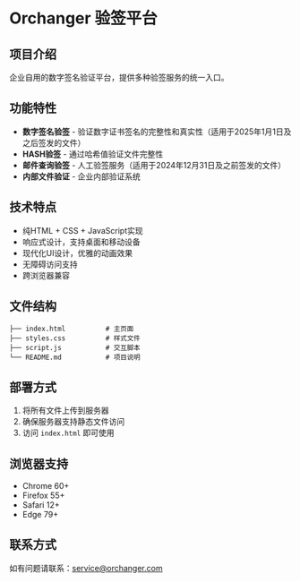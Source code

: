 # Orchanger 验签平台

## 项目介绍

企业自用的数字签名验证平台，提供多种验签服务的统一入口。

## 功能特性

- **数字签名验签** - 验证数字证书签名的完整性和真实性（适用于2025年1月1日及之后签发的文件）
- **HASH验签** - 通过哈希值验证文件完整性
- **邮件查询验签** - 人工验签服务（适用于2024年12月31日及之前签发的文件）
- **内部文件验证** - 企业内部验证系统

## 技术特点

- 纯HTML + CSS + JavaScript实现
- 响应式设计，支持桌面和移动设备
- 现代化UI设计，优雅的动画效果
- 无障碍访问支持
- 跨浏览器兼容

## 文件结构

```
├── index.html          # 主页面
├── styles.css          # 样式文件
├── script.js           # 交互脚本
└── README.md           # 项目说明
```

## 部署方式

1. 将所有文件上传到服务器
2. 确保服务器支持静态文件访问
3. 访问 `index.html` 即可使用

## 浏览器支持

- Chrome 60+
- Firefox 55+
- Safari 12+
- Edge 79+

## 联系方式

如有问题请联系：service@orchanger.com